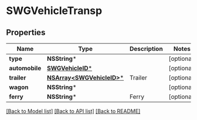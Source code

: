 # SWGVehicleTransp

## Properties
Name | Type | Description | Notes
------------ | ------------- | ------------- | -------------
**type** | **NSString*** |  | [optional] 
**automobile** | [**SWGVehicleID***](SWGVehicleID.md) |  | [optional] 
**trailer** | [**NSArray&lt;SWGVehicleID&gt;***](SWGVehicleID.md) | Trailer | [optional] 
**wagon** | **NSString*** |  | [optional] 
**ferry** | **NSString*** | Ferry | [optional] 

[[Back to Model list]](../README.md#documentation-for-models) [[Back to API list]](../README.md#documentation-for-api-endpoints) [[Back to README]](../README.md)



